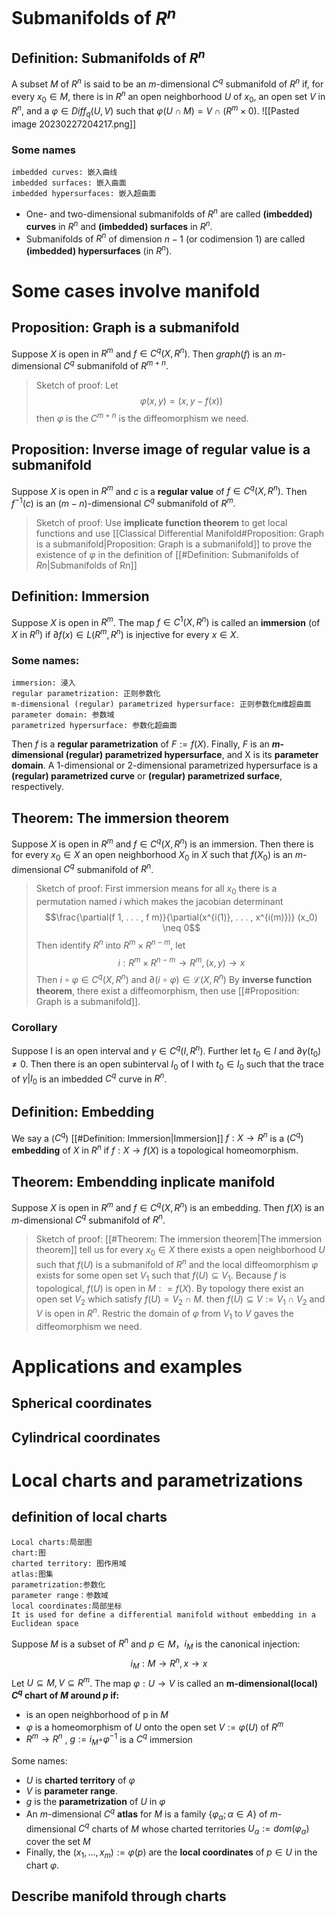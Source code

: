 # Submanifolds of $R^n$
## Definition: Submanifolds of $R^n$
A subset $M$ of $R^n$ is said to be an $m$-dimensional $C^q$ submanifold of $R^n$ if, for every $x_0 \in M$, there is in $R^n$ an open neighborhood $U$ of $x_0$, an open set $V$ in $R^n$, and a $\varphi ∈ Diff_q(U, V )$ such that $\varphi(U \cap M) = V \cap (R^m\times{0})$.
![[Pasted image 20230227204217.png]]
### Some names
	imbedded curves: 嵌入曲线
	imbedded surfaces: 嵌入曲面
	imbedded hypersurfaces: 嵌入超曲面
* One- and two-dimensional submanifolds of $R^n$ are called **(imbedded) curves** in $R^n$ and **(imbedded) surfaces** in $R^n$.
* Submanifolds of $R^n$ of dimension $n − 1$ (or codimension $1$) are called **(imbedded) hypersurfaces** (in $R^n$).
# Some cases involve manifold
## Proposition: Graph is a submanifold
Suppose $X$ is open in $R^m$ and $f \in C^q(X, R^n)$. Then $graph(f)$ is an $m$-dimensional $C^q$ submanifold of $R^{m+n}$.
>Sketch of proof: Let $$\varphi(x,y) = (x,y - f(x))$$
>then $\varphi$ is the $C^{m+n}$ is the diffeomorphism we need.
## Proposition: Inverse image of regular value is a submanifold
Suppose $X$ is open in $R^m$ and $c$ is a **regular value** of $f \in C^q(X, R^n)$. Then $f^{−1}(c)$ is an $(m − n)$-dimensional $C^q$ submanifold of $R^m$.
>Sketch of proof: Use **implicate function theorem** to get local functions and use [[Classical Differential Manifold#Proposition: Graph is a submanifold|Proposition: Graph is a submanifold]] to prove the existence of  $\varphi$ in the definition of [[#Definition: Submanifolds of $R n$|Submanifolds of Rn]]
## Definition: Immersion
Suppose $X$ is open in $R^m$. The map $f \in C^1(X, R^n)$ is called an **immersion** (of $X$ in $R^n$) if $\partial f(x) \in L(R^m, R^n)$ is injective for every $x \in X$. 
### Some names: 
	immersion: 浸入
	regular parametrization: 正则参数化
	m-dimensional (regular) parametrized hypersurface: 正则参数化m维超曲面
	parameter domain: 参数域
	parametrized hypersurface: 参数化超曲面
Then $f$ is a **regular parametrization** of $F := f(X)$. Finally, $F$ is an **$m$-dimensional (regular) parametrized hypersurface**, and X is its **parameter domain**. A 1-dimensional or 2-dimensional parametrized hypersurface is a **(regular) parametrized curve** or **(regular) parametrized surface**, respectively.
## Theorem: The immersion theorem
Suppose $X$ is open in $R^m$ and $f \in C^q(X, R^n)$ is an immersion. Then there is for every $x_0 \in X$ an open neighborhood $X_0$ in $X$ such that $f(X_0)$ is an $m$-dimensional $C^q$ submanifold of $R^n$.
>Sketch of proof: First immersion means for all $x_0$ there is a permutation named $i$ which makes the jacobian determinant$$\frac{\partial(f 1, . . . , f m)}{\partial(x^{i(1)}, . . . , x^{i(m)})} (x_0) \neq 0$$ Then identify $R^n$ into $R^m \times R^{n-m}$, let$$i:R^m \times R^{n-m}\rightarrow R^m ,(x,y)\rightarrow x$$Then $i\circ \varphi \in C^q(X,R^n)$ and $\partial (i\circ \varphi) \in \mathcal L(X,R^n)$ By **inverse function theorem**, there exist a diffeomorphism, then use [[#Proposition: Graph is a submanifold]].
### Corollary
Suppose I is an open interval and $\gamma \in C^q(I, R^n)$. Further let $t_0 \in I$ and $\partial \gamma(t_0)\neq0$. Then there is an open subinterval $I_0$ of I with $t_0 ∈ I_0$ such that the trace of $\gamma |I_0$ is an imbedded $C^q$ curve in $R^n$.
## Definition: Embedding
We say a ($C^q$) [[#Definition: Immersion|Immersion]] $f : X \rightarrow R^n$ is a ($C^q$) **embedding** of $X$ in $R^n$ if $f : X \rightarrow f(X)$ is a topological homeomorphism.
## Theorem: Embendding inplicate manifold
Suppose $X$ is open in $R^m$ and $f \in C^q(X, R^n)$ is an embedding. Then $f(X)$ is an $m$-dimensional $C^q$ submanifold of $R^n$.
>Sketch of proof: [[#Theorem: The immersion theorem|The immersion theorem]] tell us for every $x_0\in X$ there exists a open neighborhood $U$ such that $f(U)$ is a submanifold of $R^n$ and the local diffeomorphism $\varphi$ exists for some open set $V_1$ such that $f(U)\subseteq V_1$. Because $f$ is topological, $f(U)$ is open in $M: = f(X)$. By topology there exist an open set $V_2$ which satisfy $f(U) = V_2\cap M$. then $f(U)\subseteq V := V_1 \cap V_2$ and $V$ is open in $R^n$. Restric the domain of $\varphi$ from $V_1$ to $V$ gaves the diffeomorphism we need.
# Applications and examples
## Spherical coordinates
## Cylindrical coordinates

# Local charts and parametrizations
## definition of local charts 
	Local charts:局部图
	chart:图
	charted territory: 图作用域
	atlas:图集
	parametrization:参数化
	parameter range：参数域
	local coordinates:局部坐标
	It is used for define a differential manifold without embedding in a Euclidean space
Suppose $M$ is a subset of $R^n$ and $p \in M$，$i_M$ is the canonical injection:$$i_M:M\rightarrow R^n,x\rightarrow x$$
Let $U\subseteq M, V\subseteq R^m$. The map $\varphi: U\rightarrow V$ is called an **m-dimensional(local) $C^q$ chart of $M$ around $p$ if:**

* is an open neighborhood of p in $M$
* $\varphi$ is a homeomorphism of $U$ onto the open set $V := \varphi(U)$ of $R^m$
* $R^m\rightarrow R^n$ , $g := i_M ◦ {\varphi}^{−1}$   is a $C^q$ immersion


Some names:
* $U$ is **charted territory** of $\varphi$
* $V$ is **parameter range**.
* $g$ is the **parametrization** of $U$ in $\varphi$
* An $m$-dimensional $C^q$ **atlas** for $M$ is a family $\{ \varphi_\alpha ; \alpha ∈ A \}$ of $m$-dimensional $C^q$ charts of $M$ whose charted territories $U_\alpha := dom(\varphi_\alpha)$ cover the set $M$
* Finally, the $(x_1, . . . , x_m) := \varphi(p)$ are the **local coordinates** of $p \in U$ in the chart $\varphi$.
## Describe manifold through charts
